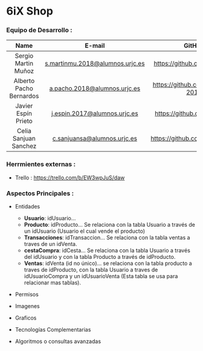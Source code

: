 # 6iX Shop
### Equipo de Desarrollo :
| Name        | E-mail           | GitHub  |
| :-------------: |:-------------:| :-----:|
| Sergio Martin Muñoz | s.martinmu.2018@alumnos.urjc.es | https://github.com/Fezzik23|
| Alberto Pacho Bernardos | a.pacho.2018@alumnos.urjc.es | https://github.com/AlbertoP-2018|
| Javier Espín Prieto | j.espin.2017@alumnos.urjc.es | https://github.com/jspindev|
| Celia Sanjuan Sanchez | c.sanjuansa@alumnos.urjc.es | https://github.com/csanjuansa|

### Herrmientes externas :
* Trello : https://trello.com/b/EW3wpJuS/daw

### Aspectos Principales :
* Entidades
    * **Usuario**: idUsuario...
    * **Producto**: idProducto... Se relaciona con la tabla Usuario a través de un idUsuario (Usuario el cual vende el producto)
    * **Transacciones**: idTransaccion... Se relaciona con la tabla ventas a traves de un idVenta.
    * **cestaCompra**: idCesta... Se relaciona con la tabla Usuario a través del idUsuario y con la tabla Producto a través de idProducto.
    * **Ventas**: idVenta (id no único)... se relaciona con la tabla producto a traves de idProducto, con la tabla Usuario a traves de idUsuarioCompra y un idUsuarioVenta (Esta tabla se usa para relacionar mas tablas).


* Permisos
* Imagenes
* Graficos
* Tecnologías Complementarias
* Algoritmos o consultas avanzadas
